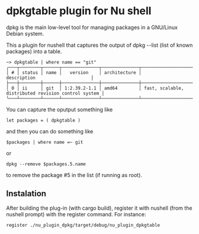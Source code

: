 # dpkgtable plugin for Nu shell

dpkg is the main low-level tool for managing packages in a GNU/Linux Debian system.

This a plugin for nushell that captures the output of dpkg --list (list of known packages) into a table.

    ~> dpkgtable | where name == "git"
    ╭───┬────────┬──────┬──────────────┬──────────────┬─────────────────────────────────────────────────────╮
    │ # │ status │ name │   version    │ architecture │                     description                     │
    ├───┼────────┼──────┼──────────────┼──────────────┼─────────────────────────────────────────────────────┤
    │ 0 │ ii     │ git  │ 1:2.39.2-1.1 │ amd64        │ fast, scalable, distributed revision control system │
    ╰───┴────────┴──────┴──────────────┴──────────────┴─────────────────────────────────────────────────────╯

You can capture the oputput something like

    let packages = ( dpkgtable )

and then you can do something like

    $packages | where name =~ git

or

    dpkg --remove $packages.5.name

to remove the package #5 in the list (if running as root).

## Instalation

After building the plug-in (with cargo build), register it with nushell (from the nushell prompt) with
the register command. For instance:

    register ./nu_plugin_dpkg/target/debug/nu_plugin_dpkgtable


    



